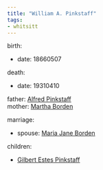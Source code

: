 ```yaml
---
title: "William A. Pinkstaff"
tags:
- whitsitt
---
```


birth:
  - date: 18660507

death:
  - date: 19310410

father: [Alfred Pinkstaff](Alfred%20Pinkstaff.md)  
mother: [Martha Borden](Martha%20Borden.md)

marriage:
  - spouse: [Maria Jane Borden](Maria%20Jane%20Borden.md) 

children:
  - [Gilbert Estes Pinkstaff](Gilbert%20Estes%20Pinkstaff.md)
